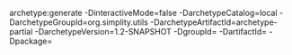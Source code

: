 archetype:generate -DinteractiveMode=false -DarchetypeCatalog=local -DarchetypeGroupId=org.simplity.utils -DarchetypeArtifactId=archetype-partial -DarchetypeVersion=1.2-SNAPSHOT -DgroupId=<groupId-ur project> -DartifactId=<artifactId-ur project> -Dpackage=<package name-ur project>
